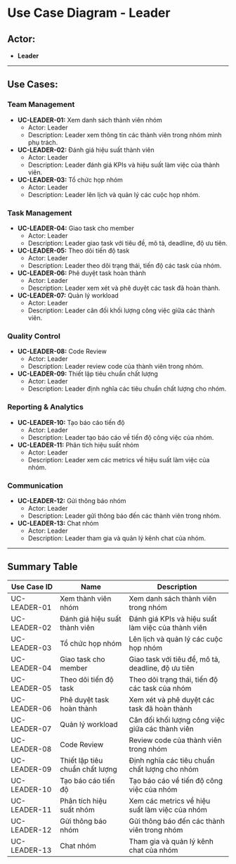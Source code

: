 # Use Case Diagram - Leader

## Actor:
- **Leader**

---

## Use Cases:

### Team Management
- **UC-LEADER-01:** Xem danh sách thành viên nhóm
  - Actor: Leader
  - Description: Leader xem thông tin các thành viên trong nhóm mình phụ trách.
- **UC-LEADER-02:** Đánh giá hiệu suất thành viên
  - Actor: Leader
  - Description: Leader đánh giá KPIs và hiệu suất làm việc của thành viên.
- **UC-LEADER-03:** Tổ chức họp nhóm
  - Actor: Leader
  - Description: Leader lên lịch và quản lý các cuộc họp nhóm.

### Task Management
- **UC-LEADER-04:** Giao task cho member
  - Actor: Leader
  - Description: Leader giao task với tiêu đề, mô tả, deadline, độ ưu tiên.
- **UC-LEADER-05:** Theo dõi tiến độ task
  - Actor: Leader
  - Description: Leader theo dõi trạng thái, tiến độ các task của nhóm.
- **UC-LEADER-06:** Phê duyệt task hoàn thành
  - Actor: Leader
  - Description: Leader xem xét và phê duyệt các task đã hoàn thành.
- **UC-LEADER-07:** Quản lý workload
  - Actor: Leader
  - Description: Leader cân đối khối lượng công việc giữa các thành viên.

### Quality Control
- **UC-LEADER-08:** Code Review
  - Actor: Leader
  - Description: Leader review code của thành viên trong nhóm.
- **UC-LEADER-09:** Thiết lập tiêu chuẩn chất lượng
  - Actor: Leader
  - Description: Leader định nghĩa các tiêu chuẩn chất lượng cho nhóm.

### Reporting & Analytics
- **UC-LEADER-10:** Tạo báo cáo tiến độ
  - Actor: Leader
  - Description: Leader tạo báo cáo về tiến độ công việc của nhóm.
- **UC-LEADER-11:** Phân tích hiệu suất nhóm
  - Actor: Leader
  - Description: Leader xem các metrics về hiệu suất làm việc của nhóm.

### Communication
- **UC-LEADER-12:** Gửi thông báo nhóm
  - Actor: Leader
  - Description: Leader gửi thông báo đến các thành viên trong nhóm.
- **UC-LEADER-13:** Chat nhóm
  - Actor: Leader
  - Description: Leader tham gia và quản lý kênh chat của nhóm.

---

## Summary Table

| Use Case ID     | Name                              | Description                                         |
|-----------------|-----------------------------------|-----------------------------------------------------|
| UC-LEADER-01    | Xem thành viên nhóm               | Xem danh sách thành viên trong nhóm                 |
| UC-LEADER-02    | Đánh giá hiệu suất thành viên     | Đánh giá KPIs và hiệu suất làm việc của thành viên |
| UC-LEADER-03    | Tổ chức họp nhóm                  | Lên lịch và quản lý các cuộc họp nhóm              |
| UC-LEADER-04    | Giao task cho member              | Giao task với tiêu đề, mô tả, deadline, độ ưu tiên |
| UC-LEADER-05    | Theo dõi tiến độ task            | Theo dõi trạng thái, tiến độ các task của nhóm      |
| UC-LEADER-06    | Phê duyệt task hoàn thành        | Xem xét và phê duyệt các task đã hoàn thành        |
| UC-LEADER-07    | Quản lý workload                  | Cân đối khối lượng công việc giữa các thành viên   |
| UC-LEADER-08    | Code Review                       | Review code của thành viên trong nhóm               |
| UC-LEADER-09    | Thiết lập tiêu chuẩn chất lượng   | Định nghĩa các tiêu chuẩn chất lượng cho nhóm       |
| UC-LEADER-10    | Tạo báo cáo tiến độ              | Tạo báo cáo về tiến độ công việc của nhóm          |
| UC-LEADER-11    | Phân tích hiệu suất nhóm         | Xem các metrics về hiệu suất làm việc của nhóm     |
| UC-LEADER-12    | Gửi thông báo nhóm               | Gửi thông báo đến các thành viên trong nhóm        |
| UC-LEADER-13    | Chat nhóm                         | Tham gia và quản lý kênh chat của nhóm             |